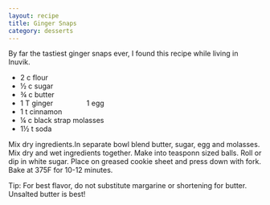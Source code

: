 ```yaml
---
layout: recipe
title: Ginger Snaps
category: desserts
---
```

By far the tastiest ginger snaps ever, I found this recipe while living in Inuvik.

- 2 c flour
- ½ c sugar
- ¾ c butter
- 1 T ginger&nbsp;&nbsp; &nbsp;&nbsp;&nbsp; &nbsp;&nbsp;&nbsp; &nbsp;&nbsp;&nbsp; &nbsp; 1 egg<br />
- 1 t cinnamon
- ¼ c black strap molasses
- 1½ t soda

Mix dry ingredients.In separate bowl blend butter, sugar, egg and molasses.
Mix dry and wet ingredients together.
Make into teasponn sized balls. Roll or dip in white sugar.
Place on greased cookie sheet and press down with fork. 
Bake at 375F for 10-12 minutes.

Tip:  For best flavor, do not substitute margarine or shortening for butter.  Unsalted butter is best!
